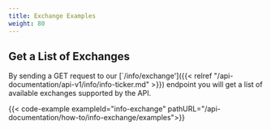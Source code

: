 ```yaml
---
title: Exchange Examples
weight: 80
---
```


## Get a List of Exchanges
By sending a GET request to our [`/info/exchange']({{< relref "/api-documentation/api-v1/info/info-ticker.md" >}}) endpoint you
will get a list of available exchanges supported by the API.

{{< code-example exampleId="info-exchange" pathURL="/api-documentation/how-to/info-exchange/examples">}}

